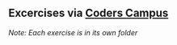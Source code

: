 Excercises via [Coders Campus](http://coderscampus.com/)
-----

*Note: Each exercise is in its own folder*
